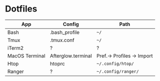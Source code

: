 # Dotfiles

| App | Config | Path |
| -- | -------- | ---- |
| Bash | .bash_profile | `~/` |
| Tmux | .tmux.conf | `~/` |
| iTerm2 | ? | ? |
| MacOS Terminal | Afterglow.terminal | Pref.→ Profiles → Import |
| Htop | htoprc | `~/.config/htop/` |
| Ranger | ? | `~/.config/ranger/` |


